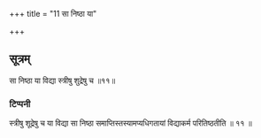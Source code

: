 +++
title = "11 सा निष्ठा या"

+++
## सूत्रम्
सा निष्ठा या विद्या स्त्रीषु शुद्रेषु च ॥११॥  
### टिप्पनी
स्त्रीषु शूद्रेषु च या विद्या सा निष्ठा समाप्तिस्तस्यामप्यधिगतायां विद्याकर्म परितिष्ठतीति ॥ ११ ॥  
